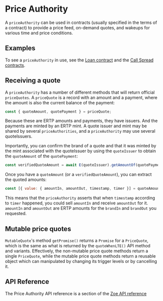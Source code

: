 # Price Authority

A `priceAuthority` can be used in contracts (usually specified in the
terms of a contract) to provide a price feed, on-demand quotes, and wakeups for
various time and price conditions.

## Examples

To see a `priceAuthority` in use, see the [Loan
contract](https://github.com/Agoric/agoric-sdk/tree/HEAD/packages/zoe/src/contracts/loan)
and the [Call Spread
contracts](https://github.com/Agoric/agoric-sdk/tree/HEAD/packages/zoe/src/contracts/callSpread).

## Receiving a quote

A `priceAuthority` has a number of different methods that will return
official `priceQuotes`. A `priceQuote` is a record with an amount and a payment,
where the amount is also the current balance of the payment:

```js
const { quoteAmount, quotePayment } = priceQuote;
```

Because these are ERTP amounts and payments, they have issuers. And
the payments are minted by an ERTP mint. A quote issuer and mint may
be shared by several `priceAuthorities`, and a `priceAuthority` may
use several quoteIssuers.

Importantly, you can confirm the brand of a quote and that it was minted by the
mint associated with the quoteIssuer by using the `quoteIssuer` to obtain the
`quoteAmount` of the `quotePayment`:

```js
const verifiedQuoteAmount = await E(quoteIssuer).getAmountOf(quotePayment);
```

Once you have a `quoteAmount` (or a `verifiedQuoteAmount`), you can extract the
quoted amounts:

```js
const [{ value: { amountIn, amountOut, timestamp, timer }] = quoteAmount;
```

This means that the `priceAuthority` asserts that when `timestamp` according to
`timer` happened, you could sell `amountIn` and receive `amountOut` for it.
`amountIn` and `amountOut` are ERTP amounts for the `brandIn` and `brandOut` you
requested.

## Mutable price quotes

`MutableQuote`'s method `getPromise()` returns a `Promise` for a `PriceQuote`, 
which is the same as what is returned by the `quoteWhenLTE()` API method and variants. 
Effectively, the non-mutable price quote methods return a single `PriceQuote`, while
the mutable price quote methods return a reusable object which can manipulated 
by changing its trigger levels or by cancelling it. 

## API Reference

The Price Authority API reference is a section of the [Zoe API reference](/zoe/api/contract-support/price-authority.md)

